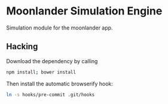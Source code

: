 # Moonlander Simulation Engine

Simulation module for the moonlander app.

## Hacking

Download the dependency by calling

```sh
npm install; bower install
```

Then install the automatic browserify hook:

```sh
ln -s hooks/pre-commit .git/hooks 
```
